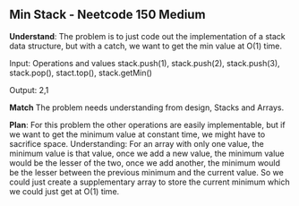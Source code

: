 ## Min Stack - Neetcode 150 Medium
**Understand**:
The problem is to just code out the implementation of a stack data structure, but with a catch, we want to get the min value at O(1) time.

Input: Operations and values
stack.push(1), stack.push(2), stack.push(3), stack.pop(), stact.top(), stack.getMin()

Output: 2,1

**Match**
The problem needs understanding from design, Stacks and Arrays.

**Plan**:
For this problem the other operations are easily implementable, but if we want to get the minimum value at constant time, we might have to sacrifice space.
Understanding: For an array with only one value, the minimum value is that value, once we add a new value, the minimum value would be the lesser of the two, once we add another, the minimum would be the lesser between the previous minimum and the current value. So we could just create a supplementary array to store the current minimum which we could just get at O(1) time. 